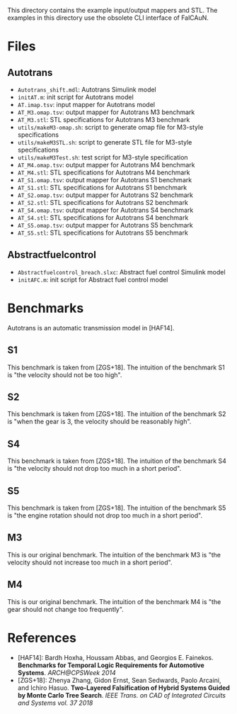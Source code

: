 This directory contains the example input/output mappers and STL. The examples in this directory use the obsolete CLI interface of FalCAuN.

Files
=====

Autotrans
---------

- `Autotrans_shift.mdl`: Autotrans Simulink model
- `initAT.m`: init script for Autotrans model
- `AT.imap.tsv`: input mapper for Autotrans model
- `AT_M3.omap.tsv`: output mapper for Autotrans M3 benchmark
- `AT_M3.stl`: STL specifications for Autotrans M3 benchmark
- `utils/makeM3-omap.sh`: script to generate omap file for M3-style specifications
- `utils/makeM3STL.sh`: script to generate STL file for M3-style specifications
- `utils/makeM3Test.sh`: test script for M3-style specification
- `AT_M4.omap.tsv`: output mapper for Autotrans M4 benchmark
- `AT_M4.stl`: STL specifications for Autotrans M4 benchmark
- `AT_S1.omap.tsv`: output mapper for Autotrans S1 benchmark
- `AT_S1.stl`: STL specifications for Autotrans S1 benchmark
- `AT_S2.omap.tsv`: output mapper for Autotrans S2 benchmark
- `AT_S2.stl`: STL specifications for Autotrans S2 benchmark
- `AT_S4.omap.tsv`: output mapper for Autotrans S4 benchmark
- `AT_S4.stl`: STL specifications for Autotrans S4 benchmark
- `AT_S5.omap.tsv`: output mapper for Autotrans S5 benchmark
- `AT_S5.stl`: STL specifications for Autotrans S5 benchmark

Abstractfuelcontrol
-------------------

- `Abstractfuelcontrol_breach.slxc`: Abstract fuel control Simulink model
- `initAFC.m`: init script for Abstract fuel control model

Benchmarks
==========

Autotrans is an automatic transmission model in [HAF14]. 

S1
--

This benchmark is taken from [ZGS+18].
The intuition of the benchmark S1 is "the velocity should not be too high".

S2
--

This benchmark is taken from [ZGS+18].
The intuition of the benchmark S2 is "when the gear is 3, the velocity should be reasonably high".

S4
--

This benchmark is taken from [ZGS+18].
The intuition of the benchmark S4 is "the velocity should not drop too much in a short period".

S5
--

This benchmark is taken from [ZGS+18].
The intuition of the benchmark S5 is "the engine rotation should not drop too much in a short period".

M3
--

This is our original benchmark.
The intuition of the benchmark M3 is "the velocity should not increase too much in a short period".

M4
--

This is our original benchmark.
The intuition of the benchmark M4 is "the gear should not change too frequently".

References
==========

- [HAF14]: Bardh Hoxha, Houssam Abbas, and Georgios E. Fainekos. **Benchmarks for Temporal Logic Requirements for Automotive Systems**. *ARCH@CPSWeek 2014*
- [ZGS+18]: Zhenya Zhang, Gidon Ernst, Sean Sedwards, Paolo Arcaini, and Ichiro Hasuo. **Two-Layered Falsification of Hybrid Systems Guided by Monte Carlo Tree Search**. *IEEE Trans. on CAD of Integrated Circuits and Systems vol. 37 2018*
